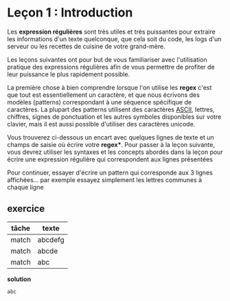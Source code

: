 # Leçon 1 : Introduction

Les **expression régulières** sont très utiles et très puissantes pour extraire les informations d'un texte quelconque, que cela soit du code, les logs d'un serveur ou les recettes de cuisine de votre grand-mère.

Les leçons suivantes ont pour but de vous familiariser avec l'utilisation pratique des expressions régulières afin de vous permettre de profiter de leur puissance le plus rapidement possible.

La première chose à bien comprendre lorsque l'on utilise les **regex** c'est que tout est essentiellement un caractère, et que nous écrivons des modèles (patterns) correspondant à une séquence spécifique de caractères. La plupart des patterns utilisent des caractères [ASCII](https://fr.wikipedia.org/wiki/American_Standard_Code_for_Information_Interchange), lettres, chiffres, signes de ponctuation et les autres symboles disponibles sur votre clavier, mais il est aussi possible d'utiliser des caractères unicode.

Vous trouverez ci-dessous un encart avec quelques lignes de texte et un champs de saisie où écrire votre **regex\***. Pour passer à la leçon suivante, vous devrez utiliser les syntaxes et les concepts abordés dans la leçon pour écrire une expression régulière qui correspondent aux lignes présentées

Pour continuer, essayer d'écrire un pattern qui corresponde aux 3 lignes affichées... par exemple essayez simplement les lettres communes à chaque ligne

## exercice

| tâche | texte   |
| ----- | ------- |
| match | abcdefg |
| match | abcde   |
| match | abc     |

**solution**

`abc`
